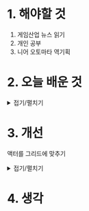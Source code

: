 
# 1. 해야할 것

1. 게임산업 뉴스 읽기 
2. 개인 공부  
3. 니어 오토마타 역기획



# 2. 오늘 배운 것

<details>
<summary>접기/펼치기</summary>





</details>




# 3. 개선
액터를 그리드에 맞추기

<details>
<summary>접기/펼치기</summary>


![image](https://github.com/user-attachments/assets/e342e019-e656-4116-a358-df26197d9a28)
</details>



# 4. 생각


